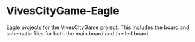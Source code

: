# VivesCityGame-Eagle
Eagle projects for the VivesCityGame project. This includes the board and schematic files for both the main board and the led board.
